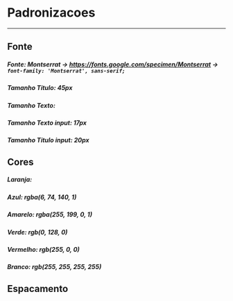 # Padronizacoes
---
## Fonte 
##### Fonte: *Montserrat* -> https://fonts.google.com/specimen/Montserrat -> `font-family: 'Montserrat', sans-serif;`
##### Tamanho Titulo: 45px
##### Tamanho Texto: 
##### Tamanho Texto input: *17px*
##### Tamanho Titulo input: *20px*
##### 


## Cores
##### Laranja: 
##### Azul: rgba(6, 74, 140, 1)
##### Amarelo: rgba(255, 199, 0, 1)
##### Verde: rgb(0, 128, 0)
##### Vermelho: rgb(255, 0, 0)
##### Branco: rgb(255, 255, 255, 255)


## Espacamento






